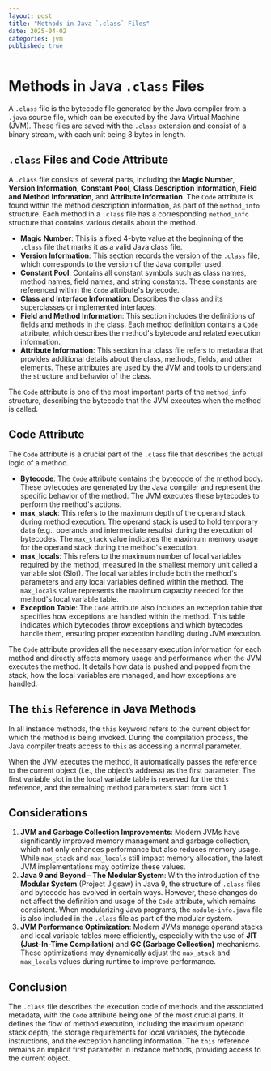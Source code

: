 ```yaml
---
layout: post
title: "Methods in Java `.class` Files"
date: 2025-04-02
categories: jvm
published: true
---
```


# Methods in Java `.class` Files
A `.class` file is the bytecode file generated by the Java compiler from a `.java` source file, which can be executed by the Java Virtual Machine (JVM). These files are saved with the `.class` extension and consist of a binary stream, with each unit being 8 bytes in length.

## `.class` Files and Code Attribute

A `.class` file consists of several parts, including the **Magic Number**, **Version Information**, **Constant Pool**, **Class Description Information**, **Field and Method Information**, and **Attribute Information**. The `Code` attribute is found within the method description information, as part of the `method_info` structure. Each method in a `.class` file has a corresponding `method_info` structure that contains various details about the method.

- **Magic Number**: This is a fixed 4-byte value at the beginning of the `.class` file that marks it as a valid Java class file.
- **Version Information**: This section records the version of the `.class` file, which corresponds to the version of the Java compiler used.
- **Constant Pool**: Contains all constant symbols such as class names, method names, field names, and string constants. These constants are referenced within the `Code` attribute's bytecode.
- **Class and Interface Information**: Describes the class and its superclasses or implemented interfaces.
- **Field and Method Information**: This section includes the definitions of fields and methods in the class. Each method definition contains a `Code` attribute, which describes the method's bytecode and related execution information.
- **Attribute Information**: This section in a .class file refers to metadata that provides additional details about the class, methods, fields, and other elements. These attributes are used by the JVM and tools to understand the structure and behavior of the class.

The `Code` attribute is one of the most important parts of the `method_info` structure, describing the bytecode that the JVM executes when the method is called.

## Code Attribute

The `Code` attribute is a crucial part of the `.class` file that describes the actual logic of a method. 
- **Bytecode**: The `Code` attribute contains the bytecode of the method body. These bytecodes are generated by the Java compiler and represent the specific behavior of the method. The JVM executes these bytecodes to perform the method's actions.
- **max_stack**: This refers to the maximum depth of the operand stack during method execution. The operand stack is used to hold temporary data (e.g., operands and intermediate results) during the execution of bytecodes. The `max_stack` value indicates the maximum memory usage for the operand stack during the method's execution.
- **max_locals**: This refers to the maximum number of local variables required by the method, measured in the smallest memory unit called a variable slot (Slot). The local variables include both the method's parameters and any local variables defined within the method. The `max_locals` value represents the maximum capacity needed for the method's local variable table.
- **Exception Table**: The `Code` attribute also includes an exception table that specifies how exceptions are handled within the method. This table indicates which bytecodes throw exceptions and which bytecodes handle them, ensuring proper exception handling during JVM execution.

The `Code` attribute provides all the necessary execution information for each method and directly affects memory usage and performance when the JVM executes the method. It details how data is pushed and popped from the stack, how the local variables are managed, and how exceptions are handled.


## The `this` Reference in Java Methods

In all instance methods, the `this` keyword refers to the current object for which the method is being invoked. During the compilation process, the Java compiler treats access to `this` as accessing a normal parameter. 

When the JVM executes the method, it automatically passes the reference to the current object (i.e., the object’s address) as the first parameter. The first variable slot in the local variable table is reserved for the `this` reference, and the remaining method parameters start from slot 1.

## Considerations

1. **JVM and Garbage Collection Improvements**: Modern JVMs have significantly improved memory management and garbage collection, which not only enhances performance but also reduces memory usage. While `max_stack` and `max_locals` still impact memory allocation, the latest JVM implementations may optimize these values.
2. **Java 9 and Beyond – The Modular System**: With the introduction of the **Modular System** (Project Jigsaw) in Java 9, the structure of `.class` files and bytecode has evolved in certain ways. However, these changes do not affect the definition and usage of the `Code` attribute, which remains consistent. When modularizing Java programs, the `module-info.java` file is also included in the `.class` file as part of the modular system.
3. **JVM Performance Optimization**: Modern JVMs manage operand stacks and local variable tables more efficiently, especially with the use of **JIT (Just-In-Time Compilation)** and **GC (Garbage Collection)** mechanisms. These optimizations may dynamically adjust the `max_stack` and `max_locals` values during runtime to improve performance.

## Conclusion

The `.class` file describes the execution code of methods and the associated metadata, with the `Code` attribute being one of the most crucial parts. It defines the flow of method execution, including the maximum operand stack depth, the storage requirements for local variables, the bytecode instructions, and the exception handling information. The `this` reference remains an implicit first parameter in instance methods, providing access to the current object.
